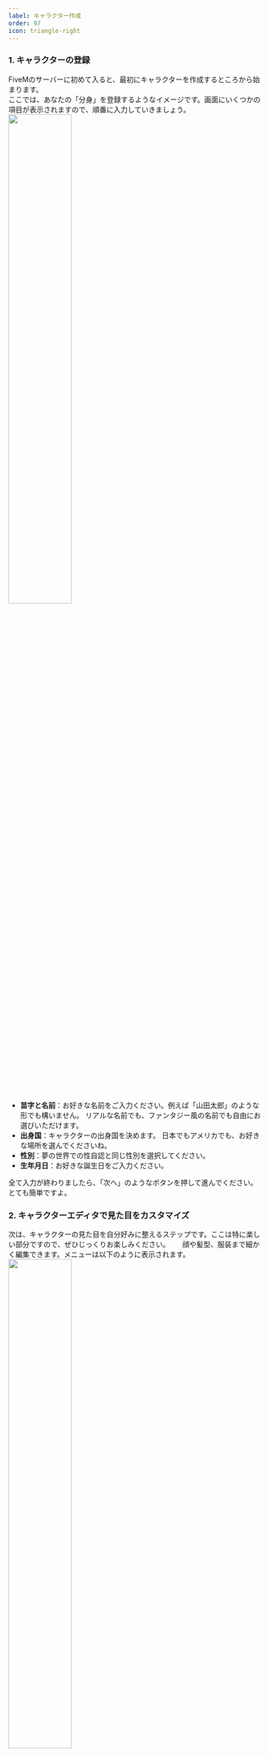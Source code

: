 ```yaml
---
label: キャラクター作成
order: 97
icon: triangle-right
---
```

### 1. キャラクターの登録
FiveMのサーバーに初めて入ると、最初にキャラクターを作成するところから始まります。  
ここでは、あなたの「分身」を登録するようなイメージです。画面にいくつかの項目が表示されますので、順番に入力していきましょう。  
<img src="https://github.com/user-attachments/assets/636d49dc-551b-40c1-af65-d98b96d67094" width="50%">  

- **苗字と名前**：お好きな名前をご入力ください。例えば「山田太郎」のような形でも構いません。
リアルな名前でも、ファンタジー風の名前でも自由にお選びいただけます。
- **出身国**：キャラクターの出身国を決めます。
日本でもアメリカでも、お好きな場所を選んでくださいね。
- **性別**：夢の世界での性自認と同じ性別を選択してください。
- **生年月日**：お好きな誕生日をご入力ください。

全て入力が終わりましたら、「次へ」のようなボタンを押して進んでください。とても簡単ですよ。

### 2. キャラクターエディタで見た目をカスタマイズ
次は、キャラクターの見た目を自分好みに整えるステップです。ここは特に楽しい部分ですので、ぜひじっくりお楽しみください。　　
顔や髪型、服装まで細かく編集できます。メニューは以下のように表示されます。  
<img src="https://github.com/user-attachments/assets/f1174734-223b-4b9a-aba5-7e8279786af0" width="50%">　　

- **キャラクター**：以下項目がすでに何種類かセットされています。見た目が困ったときにお勧めです。
ただし、キャラクターエディタ中は、服や外見、顔の特徴など変更するこはできません。
- **遺伝**：親の特徴を選んで、顔の基本的な形を決めます。目が大きかったり鼻が高かったり、いろいろ調整できますのでお試しください。
- **顔の特徴**：さらに細かく、眉毛の形や顎のラインなどを調整できます。ご自身に似せても、まったく違う雰囲気にするのも素敵ですね。
- **外見**：髪型やヒゲ、メイクなどを選びます。かっこいいモヒカンにするか、かわいらしいポニーテールにするか、迷うところですね。
- **服**：最初はシンプルな服しか選べないサーバーもありますが、Tシャツやジャケットでおしゃれに決めてみてください。
- **小道具やタトゥー**：サングラスや帽子、タトゥーを入れるオプションがあれば、ぜひ使ってみてください。

全て決まったら、画像右下の「フロッピーディスクのアイコン」のボタンを押してください。これで街へ出る準備が整いました。
